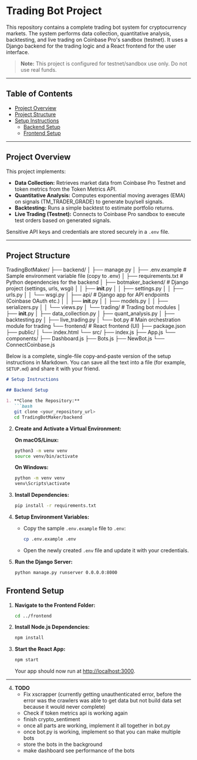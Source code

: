 # Trading Bot Project

This repository contains a complete trading bot system for cryptocurrency markets. The system performs data collection, quantitative analysis, backtesting, and live trading on Coinbase Pro's sandbox (testnet). It uses a Django backend for the trading logic and a React frontend for the user interface.

> **Note:** This project is configured for testnet/sandbox use only. Do not use real funds.

---

## Table of Contents

- [Project Overview](#project-overview)
- [Project Structure](#project-structure)
- [Setup Instructions](#setup-instructions)
  - [Backend Setup](#backend-setup)
  - [Frontend Setup](#frontend-setup)



---

## Project Overview

This project implements:
- **Data Collection:** Retrieves market data from Coinbase Pro Testnet and token metrics from the Token Metrics API.
- **Quantitative Analysis:** Computes exponential moving averages (EMA) on signals (TM_TRADER_GRADE) to generate buy/sell signals.
- **Backtesting:** Runs a simple backtest to estimate portfolio returns.
- **Live Trading (Testnet):** Connects to Coinbase Pro sandbox to execute test orders based on generated signals.

Sensitive API keys and credentials are stored securely in a `.env` file.

---

## Project Structure
TradingBotMaker/
├── backend/
│   ├── manage.py
│   ├── .env.example         # Sample environment variable file (copy to .env)
│   ├── requirements.txt     # Python dependencies for the backend
│   ├── botmaker_backend/    # Django project (settings, urls, wsgi)
│   │   ├── __init__.py
│   │   ├── settings.py
│   │   ├── urls.py
│   │   └── wsgi.py
│   ├── api/                 # Django app for API endpoints (Coinbase OAuth etc.)
│   │   ├── __init__.py
│   │   ├── models.py
│   │   ├── serializers.py
│   │   └── views.py
│   └── trading/             # Trading bot modules
│       ├── __init__.py
│       ├── data_collection.py
│       ├── quant_analysis.py
│       ├── backtesting.py
│       ├── live_trading.py
│       └── bot.py         # Main orchestration module for trading
└── frontend/                # React frontend (UI)
    ├── package.json
    ├── public/
    │   └── index.html
    └── src/
        ├── index.js
        ├── App.js
        └── components/
            ├── Dashboard.js
            ├── Bots.js
            ├── NewBot.js
            └── ConnectCoinbase.js


Below is a complete, single-file copy‑and‑paste version of the setup instructions in Markdown. You can save all the text into a file (for example, `SETUP.md`) and share it with your friend.

```markdown
# Setup Instructions

## Backend Setup

1. **Clone the Repository:**
   ```bash
   git clone <your_repository_url>
   cd TradingBotMaker/backend
   ```

2. **Create and Activate a Virtual Environment:**

   **On macOS/Linux:**
   ```bash
   python3 -m venv venv
   source venv/bin/activate
   ```

   **On Windows:**
   ```bash
   python -m venv venv
   venv\Scripts\activate
   ```

3. **Install Dependencies:**
   ```bash
   pip install -r requirements.txt
   ```

4. **Setup Environment Variables:**
   - Copy the sample `.env.example` file to `.env`:
     ```bash
     cp .env.example .env
     ```
   - Open the newly created `.env` file and update it with your credentials. 
  

5. **Run the Django Server:**
   ```bash
   python manage.py runserver 0.0.0.0:8000
   ```

## Frontend Setup

1. **Navigate to the Frontend Folder:**
   ```bash
   cd ../frontend
   ```

2. **Install Node.js Dependencies:**
   ```bash
   npm install
   ```

3. **Start the React App:**
   ```bash
   npm start
   ```
   Your app should now run at [http://localhost:3000](http://localhost:3000).

---

4. **TODO**
   - Fix xscrapper (currently getting unauthenticated error, before the error was the crawlers was able to get data but not build data set because it would never complete)
   - Check if token metrics api is working again
   - finish crypto_sentiment
   - once all parts are working, implement it all together in bot.py
   - once bot.py is working, implement so that you can make multiple bots 
   - store the bots in the background
   - make dashboard see performance of the bots
   
